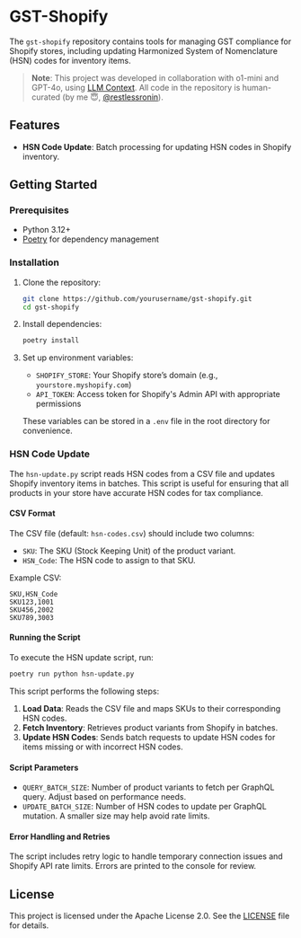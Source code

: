 # GST-Shopify

The `gst-shopify` repository contains tools for managing GST compliance for Shopify stores, including updating Harmonized System of Nomenclature (HSN) codes for inventory items. 

> **Note**: This project was developed in collaboration with o1-mini and GPT-4o, using [LLM Context](https://github.com/cyberchitta/llm-context.py). All code in the repository is human-curated (by me 😇, [@restlessronin](https://github.com/restlessronin)).

## Features

- **HSN Code Update**: Batch processing for updating HSN codes in Shopify inventory.

## Getting Started

### Prerequisites

- Python 3.12+
- [Poetry](https://python-poetry.org/) for dependency management

### Installation

1. Clone the repository:
   ```bash
   git clone https://github.com/yourusername/gst-shopify.git
   cd gst-shopify
   ```

2. Install dependencies:
   ```bash
   poetry install
   ```

3. Set up environment variables:
   - `SHOPIFY_STORE`: Your Shopify store’s domain (e.g., `yourstore.myshopify.com`)
   - `API_TOKEN`: Access token for Shopify's Admin API with appropriate permissions

   These variables can be stored in a `.env` file in the root directory for convenience.

### HSN Code Update

The `hsn-update.py` script reads HSN codes from a CSV file and updates Shopify inventory items in batches. This script is useful for ensuring that all products in your store have accurate HSN codes for tax compliance.

#### CSV Format

The CSV file (default: `hsn-codes.csv`) should include two columns:

- `SKU`: The SKU (Stock Keeping Unit) of the product variant.
- `HSN_Code`: The HSN code to assign to that SKU.

Example CSV:
```csv
SKU,HSN_Code
SKU123,1001
SKU456,2002
SKU789,3003
```

#### Running the Script

To execute the HSN update script, run:

```bash
poetry run python hsn-update.py
```

This script performs the following steps:

1. **Load Data**: Reads the CSV file and maps SKUs to their corresponding HSN codes.
2. **Fetch Inventory**: Retrieves product variants from Shopify in batches.
3. **Update HSN Codes**: Sends batch requests to update HSN codes for items missing or with incorrect HSN codes.

#### Script Parameters

- `QUERY_BATCH_SIZE`: Number of product variants to fetch per GraphQL query. Adjust based on performance needs.
- `UPDATE_BATCH_SIZE`: Number of HSN codes to update per GraphQL mutation. A smaller size may help avoid rate limits.

#### Error Handling and Retries

The script includes retry logic to handle temporary connection issues and Shopify API rate limits. Errors are printed to the console for review.

## License

This project is licensed under the Apache License 2.0. See the [LICENSE](LICENSE) file for details.
